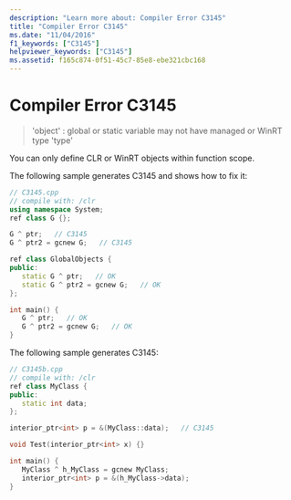 ```yaml
---
description: "Learn more about: Compiler Error C3145"
title: "Compiler Error C3145"
ms.date: "11/04/2016"
f1_keywords: ["C3145"]
helpviewer_keywords: ["C3145"]
ms.assetid: f165c874-0f51-45c7-85e8-ebe321cbc168
---
```

# Compiler Error C3145

> 'object' : global or static variable may not have managed or WinRT type 'type'

You can only define CLR or WinRT objects within function scope.

The following sample generates C3145 and shows how to fix it:

```cpp
// C3145.cpp
// compile with: /clr
using namespace System;
ref class G {};

G ^ ptr;   // C3145
G ^ ptr2 = gcnew G;   // C3145

ref class GlobalObjects {
public:
   static G ^ ptr;   // OK
   static G ^ ptr2 = gcnew G;   // OK
};

int main() {
   G ^ ptr;   // OK
   G ^ ptr2 = gcnew G;   // OK
}
```

The following sample generates C3145:

```cpp
// C3145b.cpp
// compile with: /clr
ref class MyClass {
public:
   static int data;
};

interior_ptr<int> p = &(MyClass::data);   // C3145

void Test(interior_ptr<int> x) {}

int main() {
   MyClass ^ h_MyClass = gcnew MyClass;
   interior_ptr<int> p = &(h_MyClass->data);
}
```
